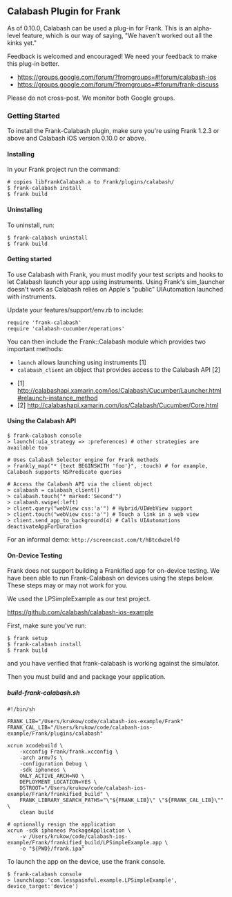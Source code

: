 ## Calabash Plugin for Frank

As of 0.10.0, Calabash can be used a plug-in for Frank.  This is an alpha-level feature, which is our way of saying, "We haven't worked out all the kinks yet."

Feedback is welcomed and encouraged!  We need your feedback to make this plug-in better.

* https://groups.google.com/forum/?fromgroups=#!forum/calabash-ios
* https://groups.google.com/forum/?fromgroups=#!forum/frank-discuss

Please do not cross-post.  We monitor both Google groups.

### Getting Started

To install the Frank-Calabash plugin, make sure you're using Frank 1.2.3 or above and Calabash iOS version 0.10.0 or above.

#### Installing

In your Frank project run the command:

```
# copies libFrankCalabash.a to Frank/plugins/calabash/
$ frank-calabash install
$ frank build
```

#### Uninstalling

To uninstall, run:

```
$ frank-calabash uninstall
$ frank build
```

#### Getting started

To use Calabash with Frank, you must modify your test scripts and hooks to let Calabash launch your app using instruments. Using Frank's sim_launcher doesn't work as Calabash relies on Apple's "public" UIAutomation launched with instruments. 

Update your features/support/env.rb to include:

```
require 'frank-calabash'
require 'calabash-cucumber/operations'
```

You can then include the Frank::Calabash module which provides two important methods:

* `launch` allows launching using instruments [1]
* `calabash_client` an object that provides access to the Calabash API [2]

- [1] http://calabashapi.xamarin.com/ios/Calabash/Cucumber/Launcher.html#relaunch-instance_method
- [2] http://calabashapi.xamarin.com/ios/Calabash/Cucumber/Core.html

#### Using the Calabash API

```
$ frank-calabash console
> launch(:uia_strategy => :preferences) # other strategies are available too 

# Uses Calabash Selector engine for Frank methods
> frankly_map("* {text BEGINSWITH 'foo'}", :touch) # for example, Calabash supports NSPredicate queries

# Access the Calabash API via the client object
> calabash = calabash_client()
> calabash.touch("* marked:'Second'")
> calabash.swipe(:left)
> client.query("webView css:'a'") # Hybrid/UIWebView support
> client.touch("webView css:'a'") # Touch a link in a web view
> client.send_app_to_background(4) # Calls UIAutomations deactivateAppForDuration
```

For an informal demo: `http://screencast.com/t/hBtcdwzelfO`

#### On-Device Testing

Frank does not support building a Frankified app for on-device testing.  We have been able to run Frank-Calabash on devices using the steps below.   These steps may or may not work for you.

We used the LPSimpleExample as our test project.

https://github.com/calabash/calabash-ios-example

First, make sure you've run:

```
$ frank setup
$ frank-calabash install
$ frank build
```

and you have verified that frank-calabash is working against the simulator.

Then you must build and and package your application.

##### build-frank-calabash.sh

```
#!/bin/sh

FRANK_LIB="/Users/krukow/code/calabash-ios-example/Frank"
FRANK_CAL_LIB="/Users/krukow/code/calabash-ios-example/Frank/plugins/calabash"

xcrun xcodebuild \
    -xcconfig Frank/frank.xcconfig \
    -arch armv7s \
    -configuration Debug \
    -sdk iphoneos \
    ONLY_ACTIVE_ARCH=NO \
    DEPLOYMENT_LOCATION=YES \
    DSTROOT="/Users/krukow/code/calabash-ios-example/Frank/frankified_build" \
    FRANK_LIBRARY_SEARCH_PATHS="\"${FRANK_LIB}\" \"${FRANK_CAL_LIB}\"" \
    clean build

# optionally resign the application
xcrun -sdk iphoneos PackageApplication \
    -v /Users/krukow/code/calabash-ios-example/Frank/frankified_build/LPSimpleExample.app \
    -o "${PWD}/frank.ipa"
```

To launch the app on the device, use the frank console.

```
$ frank-calabash console
> launch(app:'com.lesspainful.example.LPSimpleExample', device_target:'device')
```

